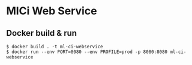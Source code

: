 # MlCi Web Service

## Docker build & run

```
$ docker build . -t ml-ci-webservice
$ docker run --env PORT=8080 --env PROFILE=prod -p 8080:8080 ml-ci-webservice
```